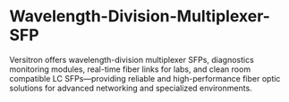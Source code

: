 # Wavelength-Division-Multiplexer-SFP
Versitron offers wavelength-division multiplexer SFPs, diagnostics monitoring modules, real-time fiber links for labs, and clean room compatible LC SFPs—providing reliable and high-performance fiber optic solutions for advanced networking and specialized environments.
